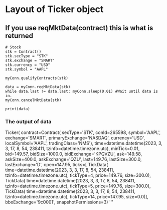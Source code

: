 # Layout of Ticker object

## If you use reqMktData(contract) this is what is returned
```
# Stock
stk = Contract()
stk.secType = "STK"
stk.exchange = "SMART"
stk.currency = "USD"
stk.symbol = "AAPL"

myConn.qualifyContracts(stk)

data = myConn.reqMktData(stk)
while data.last != data.last: myConn.sleep(0.01) #Wait until data is in. 
myConn.cancelMktData(stk)

print(data)
```

### The output of data

Ticker(
	contract=Contract(
		secType='STK', 
		conId=265598, 
		symbol='AAPL', 
		exchange='SMART', 
		primaryExchange='NASDAQ', 
		currency='USD', 
		localSymbol='AAPL', 
		tradingClass='NMS'), 
	time=datetime.datetime(2023, 3, 3, 17, 8, 54, 238411, tzinfo=datetime.timezone.utc), 
	minTick=0.01, 
	bid=149.57, 
	bidSize=1000.0, 
	bidExchange='KPQVZU', 
	ask=149.58, askSize=400.0, 
	askExchange='QZU', 
	last=149.76, 
	lastSize=300.0, 
	lastExchange='D', 
	open=147.95, 
	ticks=[	TickData(
				time=datetime.datetime(2023, 3, 3, 17, 8, 54, 238411, tzinfo=datetime.timezone.utc), 
				tickType=4, 
				price=149.76, 
				size=300.0), 
			TickData(
				time=datetime.datetime(2023, 3, 3, 17, 8, 54, 238411, tzinfo=datetime.timezone.utc), 
				tickType=5, 
				price=149.76, 
				size=300.0), 
			TickData(
				time=datetime.datetime(2023, 3, 3, 17, 8, 54, 238411, tzinfo=datetime.timezone.utc), 
				tickType=14, 
				price=147.95, 
				size=0.0)], 
	bboExchange='9c0001', 
	snapshotPermissions=3)
'''